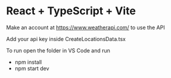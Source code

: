 # React + TypeScript + Vite

Make an account at https://www.weatherapi.com/ to use the API

Add your api key inside CreateLocationsData.tsx

To run open the folder in VS Code and run
  - npm install
  - npm start dev
